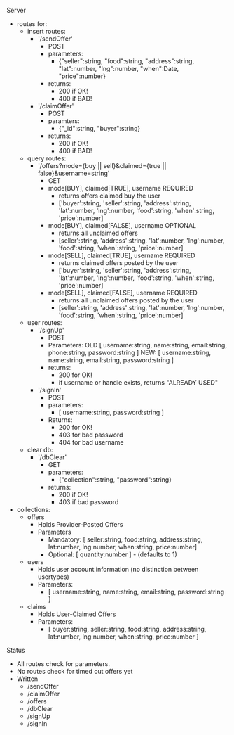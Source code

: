 Server

- routes for:
    - insert routes:
        - '/sendOffer'
            - POST
            - parameters:
                - {"seller":string, "food":string, "address":string, "lat":number, "lng":number, "when":Date, "price":number}
            - returns:
                - 200 if OK!
                - 400 if BAD!
        - '/claimOffer'
            - POST
            - paramters:
                - {"_id":string, "buyer":string}
            - returns:
                - 200 if OK!
                - 400 if BAD!
    - query routes:
        - '/offers?mode={buy || sell}&claimed={true || false}&username=string'
            - GET
            - mode[BUY], claimed[TRUE], username REQUIRED
                - returns offers claimed buy the user
                - ['buyer':string, 'seller':string, 'address':string, 'lat':number, 'lng':number, 'food':string, 'when':string, 'price':number]
            - mode[BUY], claimed[FALSE], username OPTIONAL
                - returns all unclaimed offers
                - [seller':string, 'address':string, 'lat':number, 'lng':number, 'food':string, 'when':string, 'price':number]
            - mode[SELL], claimed[TRUE], username REQUIRED
                - returns claimed offers posted by the user
                - ['buyer':string, 'seller':string, 'address':string, 'lat':number, 'lng':number, 'food':string, 'when':string, 'price':number]
            - mode[SELL], claimed[FALSE], username REQUIRED
                - returns all unclaimed offers posted by the user
                - [seller':string, 'address':string, 'lat':number, 'lng':number, 'food':string, 'when':string, 'price':number]
    - user routes:
        - '/signUp'
            - POST
            - Parameters: 
                OLD [ username:string, name:string, email:string, phone:string, password:string ]
                NEW: [ username:string, name:string, email:string, password:string ]
            - returns:
                - 200 for OK!
                - if username or handle exists, returns "ALREADY USED"
        - '/signIn'
            - POST
            - parameters:
                - [ username:string, password:string ]
            - Returns:
                - 200 for OK!
                - 403 for bad password
                - 404 for bad username
    - clear db:
        - '/dbClear'
            - GET
            - parameters:
                - {"collection":string, "password":string}
            - returns:
                - 200 if OK!
                - 403 if bad password
- collections:
    - offers
        - Holds Provider-Posted Offers
        - Parameters
            - Mandatory:
                [ seller:string, food:string, address:string, lat:number, lng:number, when:string, price:number]
            - Optional:
                [ quantity:number ] - (defaults to 1)
    - users
        - Holds user account information (no distinction between usertypes)
        - Parameters:
            - [ username:string, name:string, email:string, password:string ]
    - claims
        - Holds User-Claimed Offers
        - Parameters:
            - [ buyer:string, seller:string, food:string, address:string, lat:number, lng:number, when:string, price:number ]

Status

- All routes check for parameters.
- No routes check for timed out offers yet
- Written
    - /sendOffer
    - /claimOffer
    - /offers
    - /dbClear
    - /signUp
    - /signIn